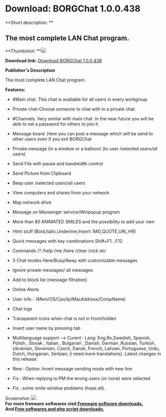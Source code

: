 # Download: BORGChat 1.0.0.438

**Short description: **

## The most complete LAN Chat program.

  
**Thumbshot: **![](http://www.freewarefiles.com/screenshot/BORGChat_md.gif)   
  
**Download link:** [Download BORGChat 1.0.0.438](http://freesoftwares.boysofts.com/BORGChat_program_13792.html)  
  

**Publisher's Description**  
  

The most complete LAN Chat program.

**Features:**

  * #Main chat. This chat is available for all users in every workgroup 
  * Private chat-Choose someone to chat with in a private chat. 
  * #Channels. Very similar with main chat .In the near future you will be able to set a password for others to join it. 
  * Message board .Here you can post a message which will be send to other users even if you exit BORGChat 
  * Private message (in a window or a balloon) (to user /selected users/all users) 
  * Send File with pause and bandwidth control 
  * Send Picture from Clipboard 
  * Beep user /selected users/all users 
  * View computers and shares from your network 
  * Map network drive 
  * Message on Messenger service/Winpopup program 
  * More than 80 ANIMATED SMILES and the possibility to add your own 
  * Html stuff (Bold,Italic,Underline,Insert: IMG,QUOTE,URL,HR) 
  * Quick messages with key combinations Shift+F1...F12 
  * Commands /? /help /me /here /clear /nick etc 
  * 3 Chat modes Here/Busy/Away with customizable messages 
  * Ignore private messages/ all messages 
  * Add to block list (message filtration) 
  * Online Alerts 
  * User info - (Mem/OS/Cpu/Ip/MacAddress/CompName) 
  * Chat logs 
  * Transparent icons when chat is not in front/hidden 
  * Insert user name by pressing tab 
  * Multilanguage support --> Curent : Lang: Eng,Ro,Swedish, Spanish, Polish , Slovak , Italian , Bulgarian , Danish, German ,Russian, Turkish, Ukrainian, Slovenian, Czech, Dansk, French, Latvian, Portuguese, Urdu, Dutch, Hungarian, Serbian; (i need more translations). 
Latest changes in this release:

  * New : Option: Invert message sending mode with new line 
  * Fix : When replying to PM the wrong users (or none) were selected 
  * Fix : some smile window problems (hope all). 

  
  
Screenshot: ![](http://www.freewarefiles.com/screenshot/BORGChat.gif)  
**For more freeware softwares visit [Freeware software downloads.](http://freesoftwares.boysofts.com/)**   
**And [Free softwares and php script downloads.](http://www.boysofts.com/)**

